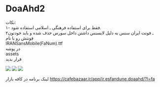 # DoaAhd2
نکات:
<br>
۱- فقط برای استفاده فرهنگی ـ اسلامی استفاده شود.
<br>
۲ـ فونت ایران سنس به دلیل لایسنس داشتن داخل سورس حذف شده و باید خودتون فونتش رو با نام
<br>
IRANSansMobile(FaNum).ttf
<br>
در پوشه
<br>
assets
<br>
قرار بدید

<img src="https://s.cafebazaar.ir/1/upload/screenshot/ir.esfandune.doaahd1.jpg"/>
<img src="https://s.cafebazaar.ir/1/upload/screenshot/ir.esfandune.doaahd2.jpg"/>
<img src="https://s.cafebazaar.ir/1/upload/screenshot/ir.esfandune.doaahd3.jpg"/>


لینک برنامه در کافه بازار
https://cafebazaar.ir/app/ir.esfandune.doaahd/?l=fa
